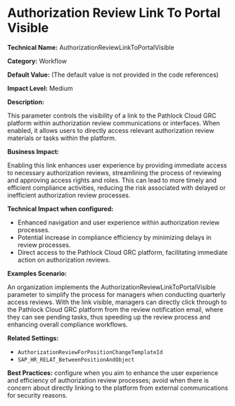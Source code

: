 # Authorization Review Link To Portal Visible

**Technical Name:** AuthorizationReviewLinkToPortalVisible

**Category:** Workflow

**Default Value:** (The default value is not provided in the code references)

**Impact Level:** Medium

**Description:**

This parameter controls the visibility of a link to the Pathlock Cloud GRC platform within authorization review communications or interfaces. When enabled, it allows users to directly access relevant authorization review materials or tasks within the platform.

**Business Impact:**

Enabling this link enhances user experience by providing immediate access to necessary authorization reviews, streamlining the process of reviewing and approving access rights and roles. This can lead to more timely and efficient compliance activities, reducing the risk associated with delayed or inefficient authorization review processes.

**Technical Impact when configured:**

- Enhanced navigation and user experience within authorization review processes.
- Potential increase in compliance efficiency by minimizing delays in review processes.
- Direct access to the Pathlock Cloud GRC platform, facilitating immediate action on authorization reviews.

**Examples Scenario:**

An organization implements the AuthorizationReviewLinkToPortalVisible parameter to simplify the process for managers when conducting quarterly access reviews. With the link visible, managers can directly click through to the Pathlock Cloud GRC platform from the review notification email, where they can see pending tasks, thus speeding up the review process and enhancing overall compliance workflows.

**Related Settings:**

- `AuthorizationReviewForPositionChangeTemplateId`
- `SAP_HR_RELAT_BetweenPositionAndObject`

**Best Practices:** configure when you aim to enhance the user experience and efficiency of authorization review processes; avoid when there is concern about directly linking to the platform from external communications for security reasons.